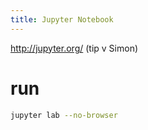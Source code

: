 ```yaml
---
title: Jupyter Notebook
---
```


http://jupyter.org/ (tip v Simon)

# run
```bash
jupyter lab --no-browser
```

